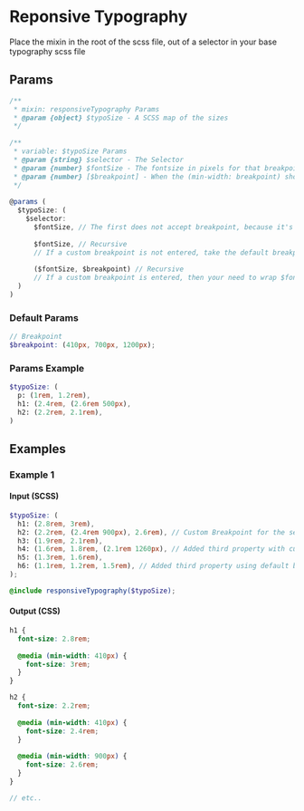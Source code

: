 # Reponsive Typography
Place the mixin in the root of the scss file, out of a selector in your base typography scss file

## Params
```js
/**
 * mixin: responsiveTypography Params
 * @param {object} $typoSize - A SCSS map of the sizes
 */
 
/**
 * variable: $typoSize Params
 * @param {string} $selector - The Selector
 * @param {number} $fontSize - The fontsize in pixels for that breakpoint.
 * @param {number} [$breakpoint] - When the (min-width: breakpoint) should apply, in pixels - 1024px
 */
 
@params (
  $typoSize: (
    $selector: 
      $fontSize, // The first does not accept breakpoint, because it's not wrapped in a media query
      
      $fontSize, // Recursive
      // If a custom breakpoint is not entered, take the default breakpoint.
      
      ($fontSize, $breakpoint) // Recursive
      // If a custom breakpoint is entered, then your need to wrap $fontSize and $breakpoint in parenthesis ()
  )
)
```

### Default Params
```scss
// Breakpoint
$breakpoint: (410px, 700px, 1200px);
```

### Params Example
```scss
$typoSize: (
  p: (1rem, 1.2rem),
  h1: (2.4rem, (2.6rem 500px),
  h2: (2.2rem, 2.1rem),
)
```

## Examples
### Example 1
#### Input (SCSS)
```scss
$typoSize: (
  h1: (2.8rem, 3rem),
  h2: (2.2rem, (2.4rem 900px), 2.6rem), // Custom Breakpoint for the second param
  h3: (1.9rem, 2.1rem),
  h4: (1.6rem, 1.8rem, (2.1rem 1260px), // Added third property with custom breakpoint as well
  h5: (1.3rem, 1.6rem),
  h6: (1.1rem, 1.2rem, 1.5rem), // Added third property using default breakpoint param
);

@include responsiveTypography($typoSize);
```

#### Output (CSS)
```scss
h1 {
  font-size: 2.8rem;
  
  @media (min-width: 410px) {
    font-size: 3rem;
  }
}

h2 {
  font-size: 2.2rem;
  
  @media (min-width: 410px) {
    font-size: 2.4rem;
  }
  
  @media (min-width: 900px) {
    font-size: 2.6rem;
  }
}

// etc..
```
